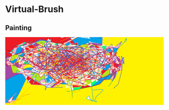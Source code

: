 # Virtual-Brush
## Painting

[![ss](https://github.com/imvickykumar999/Virtual-Brush/blob/main/filled%20mouse.png?raw=true)](https://github.com/imvickykumar999/Virtual-Brush/blob/78655b8989b8354734b1f1616a5035628fa64151/mouse.py#L25)
